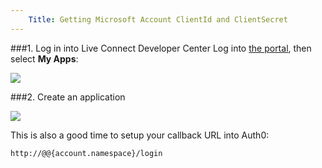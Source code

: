 ```yaml
---
	Title: Getting Microsoft Account ClientId and ClientSecret
---
```


###1. Log in into Live Connect Developer Center
Log into [the portal](http://msdn.microsoft.com/en-us/live/ff519582), then select __My Apps__:

![](img/ma-portal-1.png)

###2. Create an application

![](img/ma-portal-2.png)

This is also a good time to setup your callback URL into Auth0:

	http://@@{account.namespace}/login
